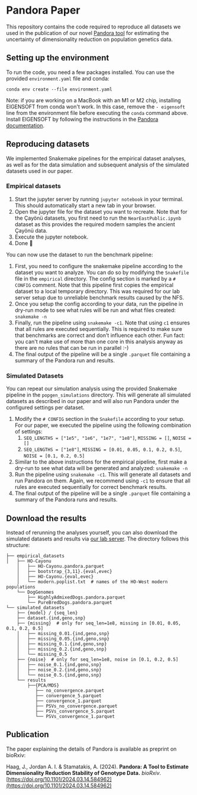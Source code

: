 # Pandora Paper

This repository contains the code required to reproduce all datasets we used in the publication of our
novel [Pandora tool](https://github.com/tschuelia/Pandora.git) for estimating the uncertainty of dimensionality
reduction on population genetics data.

## Setting up the environment

To run the code, you need a few packages installed. You can use the provided `environment.yaml` file and conda:

```
conda env create --file environment.yaml
```

Note: if you are working on a MacBook with an M1 or M2 chip, installing EIGENSOFT from conda won't work.
In this case, remove the `- eigensoft` line from the environment file before executing the `conda` command above.
Install EIGENSOFT by following the instructions in
the [Pandora documentation](https://pandorageno.readthedocs.io/en/latest/install.html#installing-eigensoft-on-macbooks-with-m1-m2-chips).

## Reproducing datasets

We implemented Snakemake pipelines for the empirical dataset analyses, as well as for the data simulation and subsequent
analysis of the simulated datasets used in our paper.

### Empirical datasets

1. Start the jupyter server by running `jupyter notebook` in your terminal. This should automatically start a new tab in
   your browser.
2. Open the jupyter file for the dataset you want to recreate. Note that for the Çayönü datasets, you
   first need to run the `NearEastPublic.ipynb` dataset as this provides the required modern samples the ancient
   Çayönü data.
3. Execute the jupyter notebook.
4. Done 🙂

You can now use the dataset to run the benchmark pipeline:

1. First, you need to configure the snakemake pipeline according to the dataset you want to analyze. You can do so by
   modifying the `Snakefile` file in the `empirical` directory. The config section is marked by a `# CONFIG` comment.
   Note that this pipeline first copies the empirical dataset to a local temporary directory. This was required for our
   lab server setup due to unreliable benchmark results caused by the NFS.
2. Once you setup the config according to your data, run the pipeline in dry-run mode to see what rules will be run and
   what files created: `snakemake -n`
3. Finally, run the pipeline using `snakemake -c1`. Note that using `c1` ensures that all rules are executed
   sequentially. This is required to make sure that benchmarks are correct and don't influence each other. Fun fact: you
   can't make use of more than one core in this analysis anyway as there are no rules that can be run in parallel :-)
4. The final output of the pipeline will be a single `.parquet` file containing a summary of the Pandora run and
   results.

### Simulated Datasets

You can repeat our simulation analysis using the provided Snakemake pipeline in the `popgen_simulations` directory.
This will generate all simulated datasets as described in our paper and will also run Pandora under the configured
settings per dataset.

1. Modify the `# CONFIG` section in the `Snakefile` according to your setup. For our paper, we executed the pipeline
   using the following combination of settings:
    1. `SEQ_LENGTHS = ["1e5", "1e6", "1e7", "1e8"]`, `MISSING = []`, `NOISE = []`
    2. `SEQ_LENGTHS = ["1e8"]`, `MISSING = [0.01, 0.05, 0.1, 0.2, 0.5]`, `NOISE = [0.1, 0.2, 0.5]`
2. Similar to the above instructions for the empirical pipeline, first make a dry-run to see what data will be generated
   and analyzed: `snakemake -n`
3. Run the pipeline using `snakemake -c1`. This will generate all datasets and run Pandora on them. Again, we recommend
   using `-c1` to ensure that all rules are executed sequentially for correct benchmark results.
4. The final output of the pipeline will be a single `.parquet` file containing a summary of the Pandora runs and
   results.


## Download the results

Instead of rerunning the analyses yourself, you can also download the simulated datasets and results
via [our lab server](https://cme.h-its.org/exelixis/material/Pandora_supplementary_data.tar.gz).
The directory follows this structure:

```text
├── empirical_datasets 
│   ├── HO-Cayonu
    │   ├── HO-Cayonu.pandora.parquet
    │   ├── bootstrap_{3,11}.{eval,evec}
    │   ├── HO-Cayonu.{eval,evec}
    │   └── modern.poplist.txt  # names of the HO-West modern populations
    └── DogGenomes
        ├── HighlyAdmixedDogs.pandora.parquet
        └── PureBredDogs.pandora.parquet
└── simulated_datasets 
    ├── {model} / {seq_len}
    ├── dataset.{ind,geno,snp}
    ├── {missing}  # only for seq_len=1e8, missing in [0.01, 0.05, 0.1, 0.2, 0.5]
    │   ├── missing_0.01.{ind,geno,snp}
    │   ├── missing_0.05.{ind,geno,snp}
    │   ├── missing_0.1.{ind,geno,snp}
    │   ├── missing_0.2.{ind,geno,snp}
    │   └── missing_0.5
    ├── {noise}  # only for seq_len=1e8, noise in [0.1, 0.2, 0.5]
    │   ├── noise_0.1.{ind,geno,snp}
    │   ├── noise_0.2.{ind,geno,snp}
    │   └── noise_0.5.{ind,geno,snp}
    └── results
        ├──{PCA/MDS}
           ├── no_convergence.parquet
           ├── convergence_5.parquet
           ├── convergence_1.parquet
           ├── PSVs_no_convergence.parquet
           ├── PSVs_convergence_5.parquet
           └── PSVs_convergence_1.parquet
```



## Publication

The paper explaining the details of Pandora is available as preprint on bioRxiv:

Haag, J., Jordan A. I. & Stamatakis, A. (2024). **Pandora: A Tool to Estimate Dimensionality Reduction Stability of
Genotype Data.** *bioRxiv*. [https://doi.org/10.1101/2024.03.14.584962](https://doi.org/10.1101/2024.03.14.584962)
